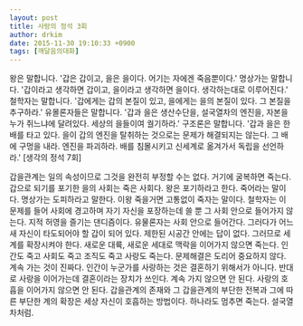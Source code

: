 ```yaml
---
layout: post
title: 사랑의 정석 3회
author: drkim
date: 2015-11-30 19:10:33 +0900
tags: [깨달음의대화]
---
```

왕은 말합니다. '갑은 갑이고, 을은 을이다. 어기는 자에겐 죽음뿐이다.' 명상가는 말합니다. '갑이라고 생각하면 갑이고, 을이라고 생각하면 을이다. 생각하는대로 이루어진다.' 철학자는 말합니다. '갑에게는 갑의 본질이 있고, 을에게는 을의 본질이 있다. 그 본질을 추구하라.' 유몰론자들은 말합니다. '갑과 을은 생산수단을, 설국열차의 엔진을, 자본을 누가 쥐느냐에 달려있다. 세상의 을들이여 궐기하라.' 구조론은 말합니다. '갑과 을은 한 배를 타고 있다. 을이 갑의 엔진을 탈취하는 것으로는 문제가 해결되지는 않는다. 그 배에 구멍을 내라. 엔진을 파괴하라. 배를 침몰시키고 신세계로 옮겨가서 독립을 선언하라.' [생각의 정석 7회] 

  


갑을관계는 일의 속성이므로 그것을 완전히 부정할 수는 없다. 거기에 굴복하면 죽는다. 갑으로 되기를 포기한 을의 사회는 죽은 사회다. 왕은 포기하라고 한다. 죽어라는 말이다. 명상가는 도피하라고 말한다. 이왕 죽을거면 고통없이 죽자는 말이다. 철학자는 이 문제를 들어 사회에 경고하며 자기 자신을 포장하는데 쓸 뿐 그 사회 안으로 들어가지 않는다. 지적 허영을 즐기는 댄디즘이다. 유물론자는 사회 안으로 들어간다. 그러다가 어느새 자신이 타도되어야 할 갑이 되어 있다. 제한된 시공간 안에는 답이 없다. 그러므로 세계를 확장시켜야 한다. 새로운 대륙, 새로운 세대로 맥락을 이어가지 않으면 죽는다. 인간도 죽고 사회도 죽고 조직도 죽고 사랑도 죽는다. 문제해결은 도리어 중요하지 않다. 계속 가는 것이 진짜다. 인간이 누군가를 사랑하는 것은 결혼하기 위해서가 아니다. 반대로 사랑을 이어가는데 결혼이라는 장치가 쓰인다. 계속 가지 않으면 안 된다. 사랑의 호흡을 이어가지 않으면 안 된다. 갑을관계의 존재와 그 갑을관계의 부단한 전복과 그에 따른 부단한 계의 확장은 세상 자신이 호흡하는 방법이다. 하나라도 멈추면 죽는다. 설국열차처럼.
